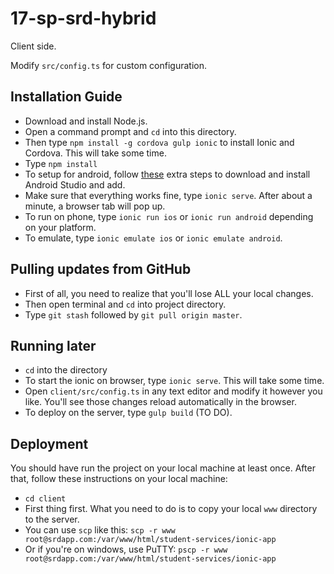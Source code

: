 # 17-sp-srd-hybrid
Client side.

Modify `src/config.ts` for custom configuration.

## Installation Guide
* Download and install Node.js.
* Open a command prompt and `cd` into this directory.
* Then type `npm install -g cordova gulp ionic` to install Ionic and Cordova. This will take some time.
* Type `npm install`
* To setup for android, follow [these](https://codebabes.com/newb/setup-android-studio-windows) extra steps to download and install Android Studio and add. 
* Make sure that everything works fine, type `ionic serve`. After about a minute, a browser tab will pop up.
* To run on phone, type `ionic run ios` or `ionic run android` depending on your platform.
* To emulate, type `ionic emulate ios` or `ionic emulate android`.

## Pulling updates from GitHub
* First of all, you need to realize that you'll lose ALL your local changes.
* Then open terminal and `cd` into project directory.
* Type `git stash` followed by `git pull origin master`.

## Running later
* `cd` into the directory
* To start the ionic on browser, type `ionic serve`. This will take some time.
* Open `client/src/config.ts` in any text editor and modify it however you like. You'll see those changes reload automatically in the browser.
* To deploy on the server, type `gulp build` (TO DO).

## Deployment
You should have run the project on your local machine at least once. After that, follow these instructions on your local machine:

* `cd client`
* First thing first. What you need to do is to copy your local `www` directory to the server.
* You can use `scp` like this: `scp -r www root@srdapp.com:/var/www/html/student-services/ionic-app`
* Or if you're on windows, use PuTTY: `pscp -r www root@srdapp.com:/var/www/html/student-services/ionic-app`
